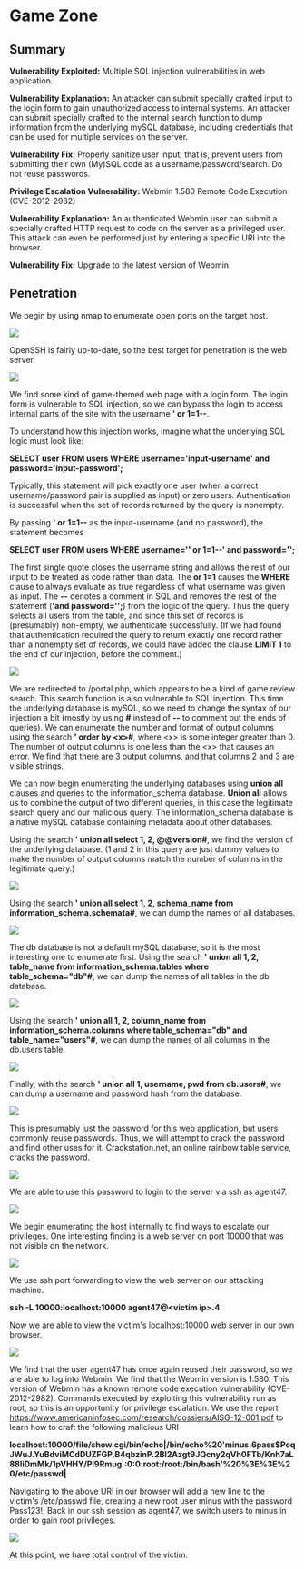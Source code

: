 # Game Zone

## Summary

**Vulnerability Exploited:** Multiple SQL injection vulnerabilities in web application.

**Vulnerability Explanation:** An attacker can submit specially crafted input to the login form to gain unauthorized access to internal systems. An attacker can submit specially crafted to the internal search function to dump information from the underlying mySQL database, including credentials that can be used for multiple services on the server.

**Vulnerability Fix:** Properly sanitize user input; that is, prevent users from submitting their own (My)SQL code as a username/password/search. Do not reuse passwords.

**Privilege Escalation Vulnerability:** Webmin 1.580 Remote Code Execution (CVE-2012-2982)

**Vulnerability Explanation:** An authenticated Webmin user can submit a specially crafted HTTP request to code on the server as a privileged user. This attack can even be performed just by entering a specific URI into the browser.

**Vulnerability Fix:** Upgrade to the latest version of Webmin.

## Penetration

We begin by using nmap to enumerate open ports on the target host.

![](screenshots/nmap.png)

OpenSSH is fairly up-to-date, so the best target for penetration is the web server.

![](screenshots/homepage.png)

We find some kind of game-themed web page with a login form. The login form is vulnerable to SQL injection, so we can bypass the login to access internal parts of the site with the username **' or 1=1--**. 

To understand how this injection works, imagine what the underlying SQL logic must look like:

**SELECT user FROM users WHERE username='input-username' and password='input-password';**

Typically, this statement will pick exactly one user (when a correct username/password pair is supplied as input) or zero users. Authentication is successful when the set of records returned by the query is nonempty.

By passing **' or 1=1--** as the input-username (and no password), the statement becomes

**SELECT user FROM users WHERE username='' or 1=1--' and password='';**

The first single quote closes the username string and allows the rest of our input to be treated as code rather than data. The **or 1=1** causes the **WHERE** clause to always evaluate as true regardless of what username was given as input. The **--** denotes a comment in SQL and removes the rest of the statement (**'and password='';**) from the logic of the query. Thus the query selects all users from the table, and since this set of records is (presumably) non-empty, we authenticate successfully. (If we had found that authentication required the query to return exactly one record rather than a nonempty set of records, we could have added the clause **LIMIT 1** to the end of our injection, before the comment.)

![](screenshots/portal-php.png)

We are redirected to /portal.php, which appears to be a kind of game review search. This search function is also vulnerable to SQL injection. This time the underlying database is mySQL, so we need to change the syntax of our injection a bit (mostly by using **#** instead of **--** to comment out the ends of queries). We can enumerate the number and format of output columns using the search **' order by \<x\>#**, where \<x\> is some integer greater than 0. The number of output columns is one less than the \<x\> that causes an error. We find that there are 3 output columns, and that columns 2 and 3 are visible strings.

We can now begin enumerating the underlying databases using **union all** clauses and queries to the information\_schema database. **Union all** allows us to combine the output of two different queries, in this case the legitimate search query and our malicious query. The information_schema database is a native mySQL database containing metadata about other databases.

Using the search **' union all select 1, 2, @@version#**, we find the version of the underlying database. (1 and 2 in this query are just dummy values to make the number of output columns match the number of columns in the legitimate query.)

![](screenshots/mysql-version.png)

Using the search **' union all select 1, 2, schema_name from information\_schema.schemata#**, we can dump the names of all databases.

![](screenshots/show-databases.png)

The db database is not a default mySQL database, so it is the most interesting one to enumerate first. Using the search **' union all 1, 2, table\_name from information\_schema.tables where table\_schema="db"#**, we can dump the names of all tables in the db database.

![](screenshots/db-table-names.png)

Using the search **' union all 1, 2, column\_name from information\_schema.columns where table\_schema="db" and table\_name="users"#**, we can dump the names of all columns in the db.users table.

![](screenshots/db.users-column-names.png)

Finally, with the search **' union all 1, username, pwd from db.users#**, we can dump a username and password hash from the database.

![](screenshots/db.username-username-pwd.png)

This is presumably just the password for this web application, but users commonly reuse passwords. Thus, we will attempt to crack the password and find other uses for it. Crackstation.net, an online rainbow table service, cracks the password.

![](screenshots/crack-agent47-pwd.png)

We are able to use this password to login to the server via ssh as agent47.

![](screenshots/agent47-proof.png)

We begin enumerating the host internally to find ways to escalate our privileges. One interesting finding is a web server on port 10000 that was not visible on the network.

![](screenshots/ss-tulpn.png)

We use ssh port forwarding to view the web server on our attacking machine.

**ssh -L 10000:localhost:10000 agent47@\<victim ip\>.4**

Now we are able to view the victim's localhost:10000 web server in our own browser.

![](screenshots/webmin-login.png)

We find that the user agent47 has once again reused their password, so we are able to log into Webmin. We find that the Webmin version is 1.580. This version of Webmin has a known remote code execution vulnerability (CVE-2012-2982). Commands executed by exploiting this vulnerability run as root, so this is an opportunity for privilege escalation. We use the report https://www.americaninfosec.com/research/dossiers/AISG-12-001.pdf to learn how to craft the following malicious URI

**localhost:10000/file/show.cgi/bin/echo|/bin/echo%20'minus:$6$pass$PoqJWuJ.YuBdviMCdDUZFGP.B4qbzinP.2Bl2Azgt9JQcny2qVh0FTb/Knh7aL88IiDmMk/1pVHHY/Pl9Rmug.:0:0:root:/root:/bin/bash'%20%3E%3E%20/etc/passwd|**

Navigating to the above URI in our browser will add a new line to the victim's /etc/passwd file, creating a new root user minus with the password Pass123!. Back in our ssh session as agent47, we switch users to minus in order to gain root privileges.

![](screenshots/root-proof.png)

At this point, we have total control of the victim.